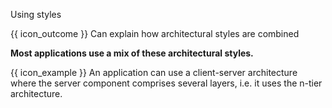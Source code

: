 <span id="title">Using styles</span>

<span id="prereqs"></span>

<span id="outcomes">{{ icon_outcome }} Can explain how architectural styles are combined</span>

<div id="body">

**Most applications use a mix of these architectural styles.**  

<box>

{{ icon_example }} An application can use a client-server architecture where the server component comprises several layers, i.e. it uses the n-tier architecture.

<!-- TODO: add diagram -->

</box>

</div>

<div id="extras">

<include src="exercises.md" />

</div>


</div>
